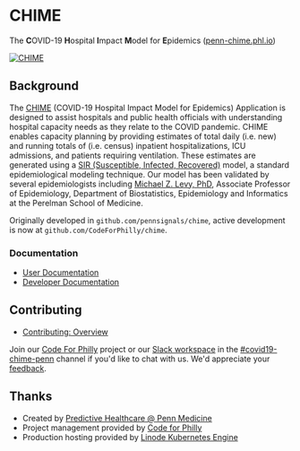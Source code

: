 # CHIME

The **C**OVID-19 **H**ospital **I**mpact **M**odel for **E**pidemics ([penn-chime.phl.io](http://penn-chime.phl.io/))

[![CHIME](https://user-images.githubusercontent.com/1069047/76693244-5e07e980-6638-11ea-9e02-1c265c86fd2b.gif)](http://predictivehealthcare.pennmedicine.org/chime)

## Background
The [CHIME](https://penn-chime.phl.io/) (COVID-19 Hospital Impact Model for Epidemics) Application is designed to assist hospitals and public health officials with understanding hospital capacity needs as they relate to the COVID pandemic. CHIME enables capacity planning by providing estimates of total daily (i.e. new) and running totals of (i.e. census) inpatient hospitalizations, ICU admissions, and patients requiring ventilation. These estimates are generated using a [SIR (Susceptible, Infected, Recovered)](https://mathworld.wolfram.com/SIRModel.html) model, a standard epidemiological modeling technique. Our model has been validated by several epidemiologists including [Michael Z. Levy, PhD](https://www.dbei.med.upenn.edu/bio/michael-z-levy-phd), Associate Professor of Epidemiology, Department of Biostatistics, Epidemiology and Informatics at the Perelman School of Medicine.

Originally developed in `github.com/pennsignals/chime`, active development is now at `github.com/CodeForPhilly/chime`.

### Documentation

- [User Documentation](https://code-for-philly.gitbook.io/chime/)
- [Developer Documentation](https://codeforphilly.github.io/chime/)

## Contributing

- [Contributing: Overview](https://codeforphilly.github.io/chime/CONTRIBUTING.html)

Join our [Code For Philly](https://codeforphilly.org/projects/chime) project or our [Slack workspace](https://codeforphilly.org/chat) in the [#covid19-chime-penn](https://codeforphilly.org/chat/covid19-chime-penn) channel if you'd like to chat with us. We'd appreciate your [feedback](http://predictivehealthcare.pennmedicine.org/contact/).

## Thanks

- Created by [Predictive Healthcare @ Penn Medicine](http://predictivehealthcare.pennmedicine.org/)
- Project management provided by [Code for Philly](https://codeforphilly.org/)
- Production hosting provided by [Linode Kubernetes Engine](https://www.linode.com/products/kubernetes/)
